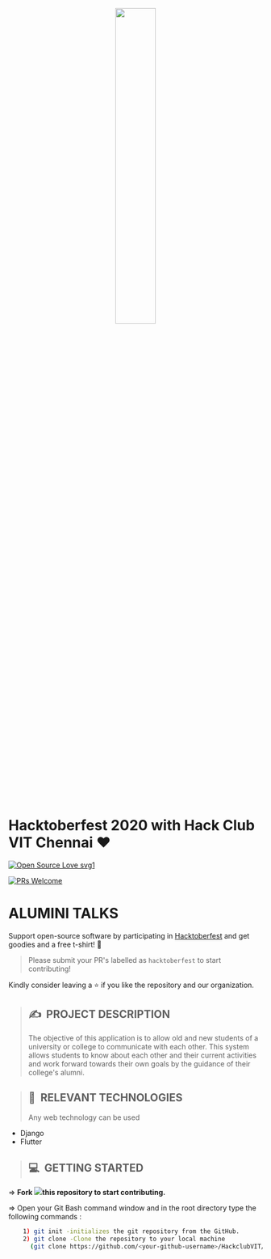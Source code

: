 <p align="center"><img width="40%" src="https://hacktoberfest.digitalocean.com/assets/HF-full-logo-b05d5eb32b3f3ecc9b2240526104cf4da3187b8b61963dd9042fdc2536e4a76c.svg"/></p>

# Hacktoberfest 2020 with Hack Club VIT Chennai :heart:

[![Open Source Love svg1](https://badges.frapsoft.com/os/v1/open-source.svg?v=103)](https://github.com/HackclubVIT/AlumniTalks)

<!-- [![GitHub license](https://img.shields.io/github/license/IEEE-VIT/termiboard.svg)](https://github.com/HackclubVIT/AlumniTalks.git) -->
<!-- [![GitHub go.mod Go version of a Go module](https://img.shields.io/github/go-mod/go-version/IEEE-VIT/termiboard.svg)](https://github.com/HackclubVIT/AlumniTalks.git) -->
<!-- [![GitHub Workflow Build Passing](https://img.shields.io/github/workflow/status/IEEE-VIT/termiboard/termiboard-build)](https://github.com/HackclubVIT/AlumniTalks) -->
<!-- [![GitHub Open Issues](https://img.shields.io/github/issues-raw/IEEE-VIT/termiboard)](https://github.com/HackclubVIT/AlumniTalks/issues) -->

[![PRs Welcome](https://img.shields.io/badge/PRs-welcome-brightgreen.svg)](https://github.com/HackclubVIT/AlumniTalks/issues)

# **ALUMINI TALKS**

Support open-source software by participating in [Hacktoberfest](https://hacktoberfest.digitalocean.com) and get goodies and a free t-shirt! :yellow_heart:

> Please submit your PR's labelled as `hacktoberfest` to start contributing!

Kindly consider leaving a :star: if you like the repository and our organization.

<!-- ### **PROJECT ID: 04** -->

> ## ✍&nbsp; PROJECT DESCRIPTION
>
> The objective of this application is to allow old and new students of a university or college to communicate with each other. This system allows students to know about each other and their current activities and work forward towards their own goals by the guidance of their college's alumni.

> ## 📂&nbsp; RELEVANT TECHNOLOGIES
>
> Any web technology can be used

<!--UL-->

- Django
- Flutter

> ## 💻&nbsp; GETTING STARTED

=> **Fork <a href=https://github.com/HackclubVIT/AlumniTalks.git><img src="https://img.icons8.com/ios/24/000000/code-fork.png"></a>this repository to start contributing.**

=> Open your Git Bash command window and in the root directory type the following commands :

```bash
    1) git init -initializes the git repository from the GitHub.
    2) git clone -Clone the repository to your local machine
      (git clone https://github.com/<your-github-username>/HackclubVIT/AlumniTalks.git)
```
